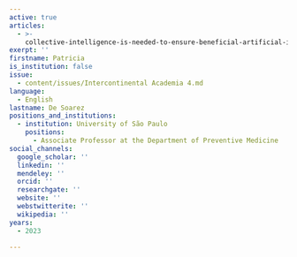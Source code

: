 ```yaml
---
active: true
articles:
  - >-
    collective-intelligence-is-needed-to-ensure-beneficial-artificial-intelligence
exerpt: ''
firstname: Patricia
is_institution: false
issue:
  - content/issues/Intercontinental Academia 4.md
language:
  - English
lastname: De Soarez
positions_and_institutions:
  - institution: University of São Paulo
    positions:
      - Associate Professor at the Department of Preventive Medicine
social_channels:
  google_scholar: ''
  linkedin: ''
  mendeley: ''
  orcid: ''
  researchgate: ''
  website: ''
  webstwitterite: ''
  wikipedia: ''
years:
  - 2023

---
```

